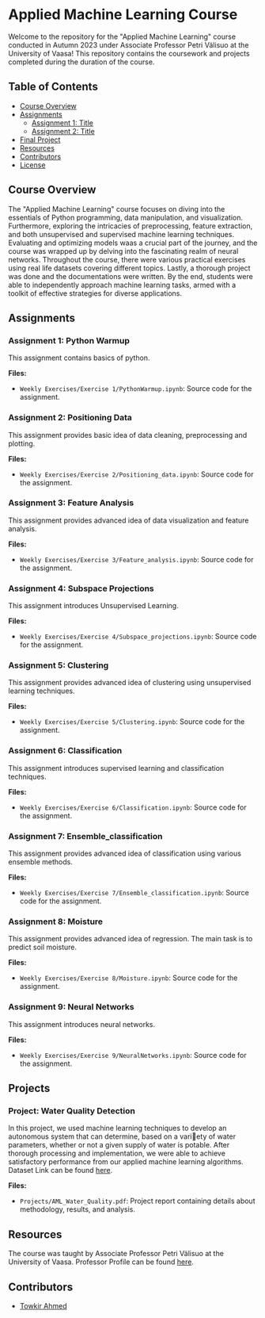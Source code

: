 # Applied Machine Learning Course

Welcome to the repository for the "Applied Machine Learning" course conducted in Autumn 2023 under Associate Professor Petri Välisuo at the University of Vaasa! This repository contains the coursework and projects completed during the duration of the course.

## Table of Contents
- [Course Overview](#course-overview)
- [Assignments](#assignments)
  - [Assignment 1: Title](#assignment-1-title)
  - [Assignment 2: Title](#assignment-2-title)
- [Final Project](#projects)
- [Resources](#resources)
- [Contributors](#contributors)
- [License](#license)

## Course Overview

The "Applied Machine Learning" course focuses on diving into the essentials of Python programming, data manipulation, and visualization. Furthermore, exploring the intricacies of preprocessing, feature extraction, and both unsupervised and supervised machine learning techniques. Evaluating and optimizing models waas a crucial part of the journey, and the course was wrapped up by delving into the fascinating realm of neural networks. Throughout the course, there were various practical exercises using real life datasets covering different topics. Lastly, a thorough project was done and the documentations were written. By the end, students were able to independently approach machine learning tasks, armed with a toolkit of effective strategies for diverse applications.

## Assignments

### Assignment 1: Python Warmup

This assignment contains basics of python.

**Files:**
- `Weekly Exercises/Exercise 1/PythonWarmup.ipynb`: Source code for the assignment.

### Assignment 2: Positioning Data

This assignment provides basic idea of data cleaning, preprocessing and plotting.

**Files:**
- `Weekly Exercises/Exercise 2/Positioning_data.ipynb`: Source code for the assignment.

### Assignment 3: Feature Analysis

This assignment provides advanced idea of data visualization and feature analysis.

**Files:**
- `Weekly Exercises/Exercise 3/Feature_analysis.ipynb`: Source code for the assignment.

### Assignment 4: Subspace Projections

This assignment introduces Unsupervised Learning.

**Files:**
- `Weekly Exercises/Exercise 4/Subspace_projections.ipynb`: Source code for the assignment.

### Assignment 5: Clustering

This assignment provides advanced idea of clustering using unsupervised learning techniques.

**Files:**
- `Weekly Exercises/Exercise 5/Clustering.ipynb`: Source code for the assignment.

### Assignment 6: Classification

This assignment introduces supervised learning and classification techniques.

**Files:**
- `Weekly Exercises/Exercise 6/Classification.ipynb`: Source code for the assignment.

### Assignment 7: Ensemble_classification

This assignment provides advanced idea of classification using various ensemble methods.

**Files:**
- `Weekly Exercises/Exercise 7/Ensemble_classification.ipynb`: Source code for the assignment.

### Assignment 8: Moisture

This assignment provides advanced idea of regression. The main task is to predict soil moisture.

**Files:**
- `Weekly Exercises/Exercise 8/Moisture.ipynb`: Source code for the assignment.

### Assignment 9: Neural Networks

This assignment introduces neural networks.

**Files:**
- `Weekly Exercises/Exercise 9/NeuralNetworks.ipynb`: Source code for the assignment.

## Projects

### Project: Water Quality Detection

In this project, we used machine learning techniques to develop an autonomous system that can determine, based on a variety of water parameters, whether or not a given supply of water is potable. After thorough processing and implementation, we were able to achieve satisfactory performance from our applied machine learning algorithms. Dataset Link can be found [here](https://www.kaggle.com/datasets/adityakadiwal/water-potability).

**Files:**
- `Projects/AML_Water_Quality.pdf`: Project report containing details about methodology, results, and analysis.

## Resources

The course was taught by Associate Professor Petri Välisuo at the University of Vaasa. Professor Profile can be found [here](https://www.uwasa.fi/en/person/1041735).

## Contributors

- [Towkir Ahmed](https://github.com/Towkir7970)

